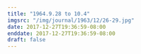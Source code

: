```yaml
---
title: "1964.9.28 to 10.4"
imgsrc: "/img/journal/1963/12/26-29.jpg"
date: 2017-12-27T19:36:59-08:00
enddate: 2017-12-27T19:36:59-08:00
draft: false
---
```


<!-- fix pre-formatted input -->
